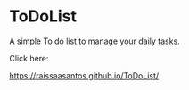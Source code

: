 # ToDoList

A simple To do list to manage your daily tasks.

Click here:

https://raissaasantos.github.io/ToDoList/
